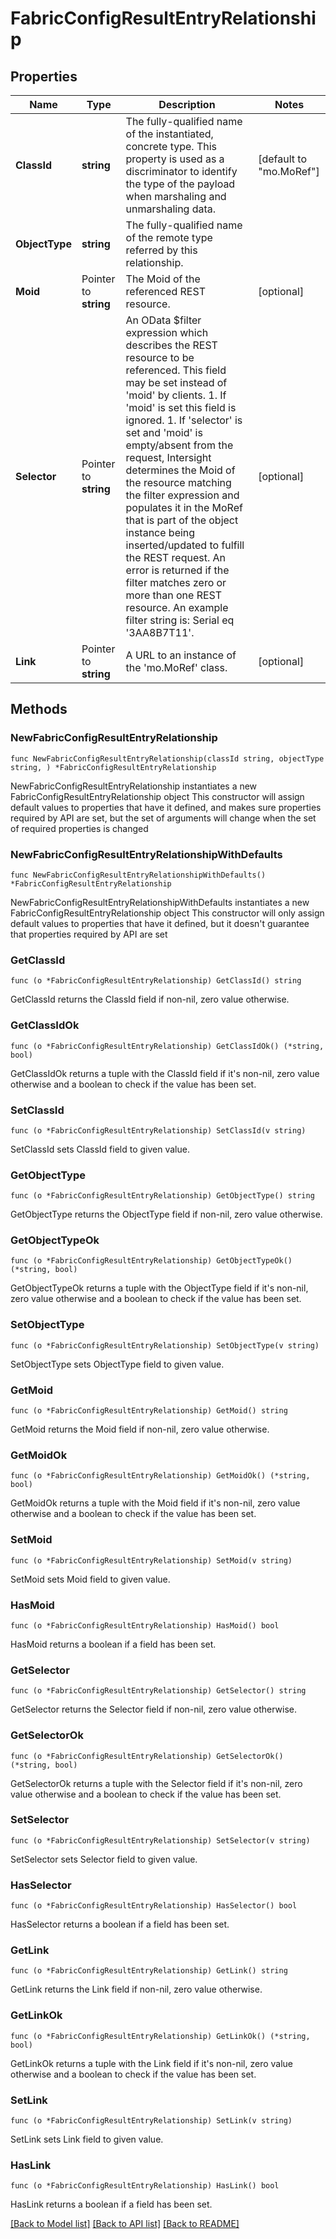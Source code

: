 # FabricConfigResultEntryRelationship

## Properties

Name | Type | Description | Notes
------------ | ------------- | ------------- | -------------
**ClassId** | **string** | The fully-qualified name of the instantiated, concrete type. This property is used as a discriminator to identify the type of the payload when marshaling and unmarshaling data. | [default to "mo.MoRef"]
**ObjectType** | **string** | The fully-qualified name of the remote type referred by this relationship. | 
**Moid** | Pointer to **string** | The Moid of the referenced REST resource. | [optional] 
**Selector** | Pointer to **string** | An OData $filter expression which describes the REST resource to be referenced. This field may be set instead of &#39;moid&#39; by clients. 1. If &#39;moid&#39; is set this field is ignored. 1. If &#39;selector&#39; is set and &#39;moid&#39; is empty/absent from the request, Intersight determines the Moid of the resource matching the filter expression and populates it in the MoRef that is part of the object instance being inserted/updated to fulfill the REST request. An error is returned if the filter matches zero or more than one REST resource. An example filter string is: Serial eq &#39;3AA8B7T11&#39;. | [optional] 
**Link** | Pointer to **string** | A URL to an instance of the &#39;mo.MoRef&#39; class. | [optional] 

## Methods

### NewFabricConfigResultEntryRelationship

`func NewFabricConfigResultEntryRelationship(classId string, objectType string, ) *FabricConfigResultEntryRelationship`

NewFabricConfigResultEntryRelationship instantiates a new FabricConfigResultEntryRelationship object
This constructor will assign default values to properties that have it defined,
and makes sure properties required by API are set, but the set of arguments
will change when the set of required properties is changed

### NewFabricConfigResultEntryRelationshipWithDefaults

`func NewFabricConfigResultEntryRelationshipWithDefaults() *FabricConfigResultEntryRelationship`

NewFabricConfigResultEntryRelationshipWithDefaults instantiates a new FabricConfigResultEntryRelationship object
This constructor will only assign default values to properties that have it defined,
but it doesn't guarantee that properties required by API are set

### GetClassId

`func (o *FabricConfigResultEntryRelationship) GetClassId() string`

GetClassId returns the ClassId field if non-nil, zero value otherwise.

### GetClassIdOk

`func (o *FabricConfigResultEntryRelationship) GetClassIdOk() (*string, bool)`

GetClassIdOk returns a tuple with the ClassId field if it's non-nil, zero value otherwise
and a boolean to check if the value has been set.

### SetClassId

`func (o *FabricConfigResultEntryRelationship) SetClassId(v string)`

SetClassId sets ClassId field to given value.


### GetObjectType

`func (o *FabricConfigResultEntryRelationship) GetObjectType() string`

GetObjectType returns the ObjectType field if non-nil, zero value otherwise.

### GetObjectTypeOk

`func (o *FabricConfigResultEntryRelationship) GetObjectTypeOk() (*string, bool)`

GetObjectTypeOk returns a tuple with the ObjectType field if it's non-nil, zero value otherwise
and a boolean to check if the value has been set.

### SetObjectType

`func (o *FabricConfigResultEntryRelationship) SetObjectType(v string)`

SetObjectType sets ObjectType field to given value.


### GetMoid

`func (o *FabricConfigResultEntryRelationship) GetMoid() string`

GetMoid returns the Moid field if non-nil, zero value otherwise.

### GetMoidOk

`func (o *FabricConfigResultEntryRelationship) GetMoidOk() (*string, bool)`

GetMoidOk returns a tuple with the Moid field if it's non-nil, zero value otherwise
and a boolean to check if the value has been set.

### SetMoid

`func (o *FabricConfigResultEntryRelationship) SetMoid(v string)`

SetMoid sets Moid field to given value.

### HasMoid

`func (o *FabricConfigResultEntryRelationship) HasMoid() bool`

HasMoid returns a boolean if a field has been set.

### GetSelector

`func (o *FabricConfigResultEntryRelationship) GetSelector() string`

GetSelector returns the Selector field if non-nil, zero value otherwise.

### GetSelectorOk

`func (o *FabricConfigResultEntryRelationship) GetSelectorOk() (*string, bool)`

GetSelectorOk returns a tuple with the Selector field if it's non-nil, zero value otherwise
and a boolean to check if the value has been set.

### SetSelector

`func (o *FabricConfigResultEntryRelationship) SetSelector(v string)`

SetSelector sets Selector field to given value.

### HasSelector

`func (o *FabricConfigResultEntryRelationship) HasSelector() bool`

HasSelector returns a boolean if a field has been set.

### GetLink

`func (o *FabricConfigResultEntryRelationship) GetLink() string`

GetLink returns the Link field if non-nil, zero value otherwise.

### GetLinkOk

`func (o *FabricConfigResultEntryRelationship) GetLinkOk() (*string, bool)`

GetLinkOk returns a tuple with the Link field if it's non-nil, zero value otherwise
and a boolean to check if the value has been set.

### SetLink

`func (o *FabricConfigResultEntryRelationship) SetLink(v string)`

SetLink sets Link field to given value.

### HasLink

`func (o *FabricConfigResultEntryRelationship) HasLink() bool`

HasLink returns a boolean if a field has been set.


[[Back to Model list]](../README.md#documentation-for-models) [[Back to API list]](../README.md#documentation-for-api-endpoints) [[Back to README]](../README.md)


